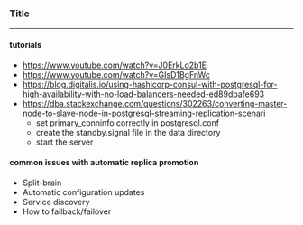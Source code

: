 ### Title
---

#### tutorials
- https://www.youtube.com/watch?v=J0ErkLo2b1E
- https://www.youtube.com/watch?v=GIsD1BgFnWc
- https://blog.digitalis.io/using-hashicorp-consul-with-postgresql-for-high-availability-with-no-load-balancers-needed-ed89dbafe693
- https://dba.stackexchange.com/questions/302263/converting-master-node-to-slave-node-in-postgresql-streaming-replication-scenari
  - set primary_conninfo correctly in postgresql.conf
  - create the standby.signal file in the data directory
  - start the server

#### common issues with automatic replica promotion
- Split-brain
- Automatic configuration updates
- Service discovery
- How to failback/failover
